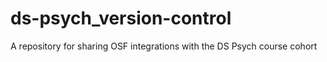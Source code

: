 # ds-psych_version-control
A repository for sharing OSF integrations with the DS Psych course cohort
